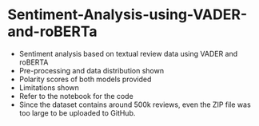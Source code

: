 # Sentiment-Analysis-using-VADER-and-roBERTa
- Sentiment analysis based on textual review data using VADER and roBERTA
- Pre-processing and data distribution shown
- Polarity scores of both models provided
- Limitations shown
- Refer to the notebook for the code 
- Since the dataset contains around 500k reviews, even the ZIP file was too large to be uploaded to GitHub.
